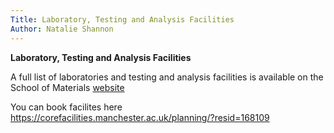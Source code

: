 ```yaml
---
Title: Laboratory, Testing and Analysis Facilities
Author: Natalie Shannon 
---
```

**Laboratory, Testing and Analysis Facilities**

A full list of laboratories and testing and analysis facilities is
available on the School of Materials
[website](http://www.materials.manchester.ac.uk/our-research/facilities/)

You can book facilites here https://corefacilities.manchester.ac.uk/planning/?resid=168109
